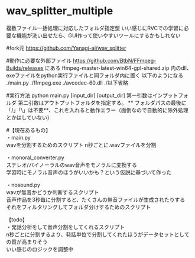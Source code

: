 # wav_splitter_multiple
複数ファイル一括処理に対応したフォルダ指定型
いい感じにRVCでの学習に必要な機能が洗い出せたら、GUI作って使いやすいツールにするかもしれない

#fork元
https://github.com/Yanagi-ai/wav_splitter

#動作に必要な外部ファイル
https://github.com/BtbN/FFmpeg-Builds/releases
にある
ffmpeg-master-latest-win64-gpl-shared.zip
内のdll、exeファイルをpython実行ファイルと同フォルダ内に置く
以下のようになる
./main.py
./ffmpeg.exe
./avcodec-60.dll
./以下省略

#実行方法
python main.py [input_dir] [output_dir]
第一引数はインプットフォルダ
第二引数はアウトプットフォルダを指定する。
** フォルダパスの最後に「/」「\」は不要**、これを入れると動作エラー（面倒なので自動的に除外処理とかはしていない）

#【現在あるもの】  
・main.py  
wavを分割するためのスクリプト
n秒ごとに.wavファイルを分割

・monoral_converter.py  
ステレオ/バイノーラルのwav音声をモノラルに変換する  
学習時にモノラル音声のほうがいいかも？という仮説に基づいて作った  
  
・nosound.py  
wavが無音かどうか判断するスクリプト  
音声作品を3秒毎に分割すると、たくさんの無音ファイルが生成されたりする  
それをフィルタリングしてフォルダ分けするためのスクリプト  
  
【todo】  
・発話分析をして音声分割をしてくれるスクリプト  
n秒ごとに分割するより、発話単位で分割してくれたほうがデータセットとしての質が高まりそう  
いい感じのロジックを調整中  
